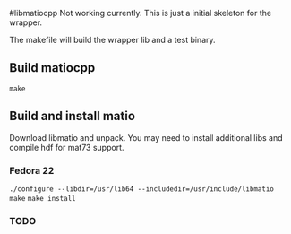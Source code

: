 #libmatiocpp
Not working currently. This is just a initial skeleton for the wrapper.

The makefile will build the wrapper lib and a test binary.

## Build matiocpp
`make`

## Build and install matio
Download libmatio and unpack.
You may need to install additional libs and compile hdf for mat73 support.
### Fedora 22
`./configure --libdir=/usr/lib64 --includedir=/usr/include/libmatio`
`make`
`make install`

### TODO 